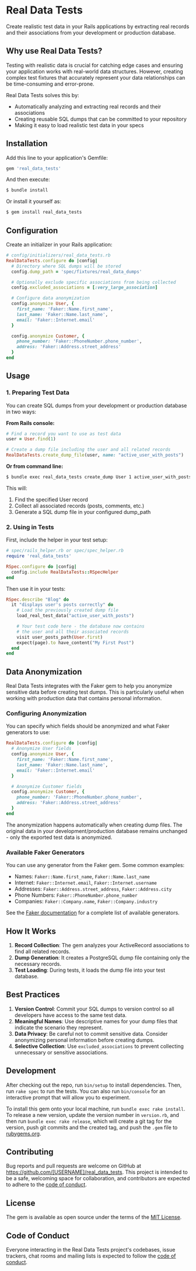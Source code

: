 # Real Data Tests

Create realistic test data in your Rails applications by extracting real records and their associations from your development or production database.

## Why use Real Data Tests?

Testing with realistic data is crucial for catching edge cases and ensuring your application works with real-world data structures. However, creating complex test fixtures that accurately represent your data relationships can be time-consuming and error-prone.

Real Data Tests solves this by:
- Automatically analyzing and extracting real records and their associations
- Creating reusable SQL dumps that can be committed to your repository
- Making it easy to load realistic test data in your specs

## Installation

Add this line to your application's Gemfile:

```ruby
gem 'real_data_tests'
```

And then execute:
```bash
$ bundle install
```

Or install it yourself as:
```bash
$ gem install real_data_tests
```

## Configuration

Create an initializer in your Rails application:

```ruby
# config/initializers/real_data_tests.rb
RealDataTests.configure do |config|
  # Directory where SQL dumps will be stored
  config.dump_path = 'spec/fixtures/real_data_dumps'

  # Optionally exclude specific associations from being collected
  config.excluded_associations = [:very_large_association]

  # Configure data anonymization
  config.anonymize User, {
    first_name: 'Faker::Name.first_name',
    last_name: 'Faker::Name.last_name',
    email: 'Faker::Internet.email'
  }

  config.anonymize Customer, {
    phone_number: 'Faker::PhoneNumber.phone_number',
    address: 'Faker::Address.street_address'
  }
end
```

## Usage

### 1. Preparing Test Data

You can create SQL dumps from your development or production database in two ways:

**From Rails console:**
```ruby
# Find a record you want to use as test data
user = User.find(1)

# Create a dump file including the user and all related records
RealDataTests.create_dump_file(user, name: "active_user_with_posts")
```

**Or from command line:**
```bash
$ bundle exec real_data_tests create_dump User 1 active_user_with_posts
```

This will:
1. Find the specified User record
2. Collect all associated records (posts, comments, etc.)
3. Generate a SQL dump file in your configured dump_path

### 2. Using in Tests

First, include the helper in your test setup:

```ruby
# spec/rails_helper.rb or spec/spec_helper.rb
require 'real_data_tests'

RSpec.configure do |config|
  config.include RealDataTests::RSpecHelper
end
```

Then use it in your tests:

```ruby
RSpec.describe "Blog" do
  it "displays user's posts correctly" do
    # Load the previously created dump file
    load_real_test_data("active_user_with_posts")

    # Your test code here - the database now contains
    # the user and all their associated records
    visit user_posts_path(User.first)
    expect(page).to have_content("My First Post")
  end
end
```

## Data Anonymization

Real Data Tests integrates with the Faker gem to help you anonymize sensitive data before creating test dumps. This is particularly useful when working with production data that contains personal information.

### Configuring Anonymization

You can specify which fields should be anonymized and what Faker generators to use:

```ruby
RealDataTests.configure do |config|
  # Anonymize User fields
  config.anonymize User, {
    first_name: 'Faker::Name.first_name',
    last_name: 'Faker::Name.last_name',
    email: 'Faker::Internet.email'
  }

  # Anonymize Customer fields
  config.anonymize Customer, {
    phone_number: 'Faker::PhoneNumber.phone_number',
    address: 'Faker::Address.street_address'
  }
end
```

The anonymization happens automatically when creating dump files. The original data in your development/production database remains unchanged - only the exported test data is anonymized.

### Available Faker Generators

You can use any generator from the Faker gem. Some common examples:

- Names: `Faker::Name.first_name`, `Faker::Name.last_name`
- Internet: `Faker::Internet.email`, `Faker::Internet.username`
- Addresses: `Faker::Address.street_address`, `Faker::Address.city`
- Phone Numbers: `Faker::PhoneNumber.phone_number`
- Companies: `Faker::Company.name`, `Faker::Company.industry`

See the [Faker documentation](https://github.com/faker-ruby/faker) for a complete list of available generators.

## How It Works

1. **Record Collection**: The gem analyzes your ActiveRecord associations to find all related records.
2. **Dump Generation**: It creates a PostgreSQL dump file containing only the necessary records.
3. **Test Loading**: During tests, it loads the dump file into your test database.

## Best Practices

1. **Version Control**: Commit your SQL dumps to version control so all developers have access to the same test data.
2. **Meaningful Names**: Use descriptive names for your dump files that indicate the scenario they represent.
3. **Data Privacy**: Be careful not to commit sensitive data. Consider anonymizing personal information before creating dumps.
4. **Selective Collection**: Use `excluded_associations` to prevent collecting unnecessary or sensitive associations.

## Development

After checking out the repo, run `bin/setup` to install dependencies. Then, run `rake spec` to run the tests. You can also run `bin/console` for an interactive prompt that will allow you to experiment.

To install this gem onto your local machine, run `bundle exec rake install`. To release a new version, update the version number in `version.rb`, and then run `bundle exec rake release`, which will create a git tag for the version, push git commits and the created tag, and push the `.gem` file to [rubygems.org](https://rubygems.org).

## Contributing

Bug reports and pull requests are welcome on GitHub at https://github.com/[USERNAME]/real_data_tests. This project is intended to be a safe, welcoming space for collaboration, and contributors are expected to adhere to the [code of conduct](https://github.com/[USERNAME]/real_data_tests/blob/main/CODE_OF_CONDUCT.md).

## License

The gem is available as open source under the terms of the [MIT License](https://opensource.org/licenses/MIT).

## Code of Conduct

Everyone interacting in the Real Data Tests project's codebases, issue trackers, chat rooms and mailing lists is expected to follow the [code of conduct](https://github.com/[USERNAME]/real_data_tests/blob/main/CODE_OF_CONDUCT.md).